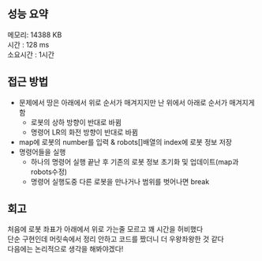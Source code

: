 
## 성능 요약
메모리: 14388 KB  
시간 : 128 ms  
소요시간 : 1시간  


## 접근 방법
- 문제에서 땅은 아래에서 위로 순서가 매겨지지만 난 위에서 아래로 순서가 매겨지게 함  
	- 로봇의 상하 방향이 반대로 바뀜  
	- 명령어 LR의 화전 방향이 반대로 바뀜  
- map에 로봇의 number를 입력 & robots[]배열의 index에 로봇 정보 저장  
- 명령어들을 실행  
	- 하나의 명령어 실행 끝난 후 기존의 로봇 정보 초기화 및 업데이트(map과 robots수정)  
	- 명령어 실행도중 다른 로봇을 만나거나 범위를 벗어나면 break  


## 회고
처음에 로봇 좌표가 아래에서 위로 가는줄 모르고 꽤 시간을 허비했다  
단순 구현인데 머릿속에서 정리 안하고 코드를 짰더니 더 우왕좌왕한 것 같다  
다음에는 논리적으로 생각을 해봐야겠다!
